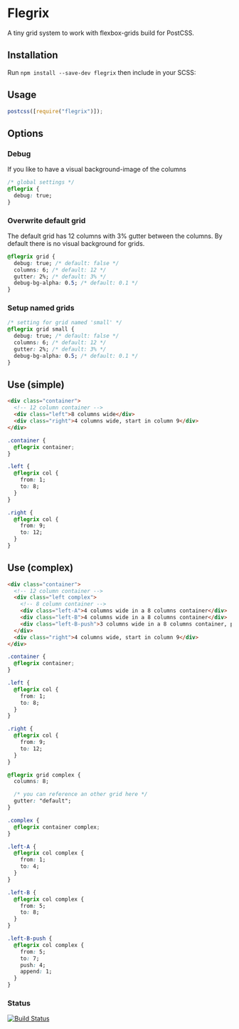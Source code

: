 # Flegrix

A tiny grid system to work with flexbox-grids build for PostCSS.

## Installation

Run `npm install --save-dev flegrix` then include in your SCSS:

## Usage

```js
postcss([require("flegrix")]);
```

## Options

### Debug

If you like to have a visual background-image of the columns

```css
/* global settings */
@flegrix {
  debug: true;
}
```

### Overwrite default grid

The default grid has 12 columns with 3% gutter between the columns. By default there is no visual background for grids.

```css
@flegrix grid {
  debug: true; /* default: false */
  columns: 6; /* default: 12 */
  gutter: 2%; /* default: 3% */
  debug-bg-alpha: 0.5; /* default: 0.1 */
}
```

### Setup named grids

```css
/* setting for grid named 'small' */
@flegrix grid small {
  debug: true; /* default: false */
  columns: 6; /* default: 12 */
  gutter: 2%; /* default: 3% */
  debug-bg-alpha: 0.5; /* default: 0.1 */
}
```

## Use (simple)

```HTML
<div class="container">
  <!-- 12 column container -->
  <div class="left">8 columns wide</div>
  <div class="right">4 columns wide, start in column 9</div>
</div>
```

```css
.container {
  @flegrix container;
}

.left {
  @flegrix col {
    from: 1;
    to: 8;
  }
}

.right {
  @flegrix col {
    from: 9;
    to: 12;
  }
}
```

## Use (complex)

```HTML
<div class="container">
  <!-- 12 column container -->
  <div class="left complex">
    <!-- 8 column container -->
    <div class="left-A">4 columns wide in a 8 columns container</div>
    <div class="left-B">4 columns wide in a 8 columns container</div>
    <div class="left-B-push">3 columns wide in a 8 columns container, push 4 columns, append 1 column</div>
  </div>
  <div class="right">4 columns wide, start in column 9</div>
</div>
```

```css
.container {
  @flegrix container;
}

.left {
  @flegrix col {
    from: 1;
    to: 8;
  }
}

.right {
  @flegrix col {
    from: 9;
    to: 12;
  }
}

@flegrix grid complex {
  columns: 8;

  /* you can reference an other grid here */
  gutter: "default";
}

.complex {
  @flegrix container complex;
}

.left-A {
  @flegrix col complex {
    from: 1;
    to: 4;
  }
}

.left-B {
  @flegrix col complex {
    from: 5;
    to: 8;
  }
}

.left-B-push {
  @flegrix col complex {
    from: 5;
    to: 7;
    push: 4;
    append: 1;
  }
}
```

### Status

[![Build Status](https://travis-ci.org/signalwerk/flegrix.svg?branch=master)](https://travis-ci.org/signalwerk/flegrix)
